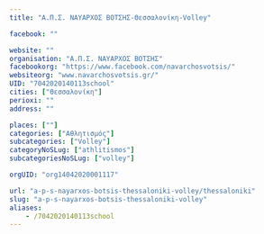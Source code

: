 ```yaml
---
title: "Α.Π.Σ. ΝΑΥΑΡΧΟΣ ΒΟΤΣΗΣ-Θεσσαλονίκη-Volley"

facebook: ""

website: ""
organisation: "Α.Π.Σ. ΝΑΥΑΡΧΟΣ ΒΟΤΣΗΣ"
facebookorg: "https://www.facebook.com/navarchosvotsis/"
websiteorg: "www.navarchosvotsis.gr/"
UID: "7042020140113school"
cities: ["Θεσσαλονίκη"]
perioxi: ""
address: ""

places: [""]
categories: ["Αθλητισμός"]
subcategories: ["Volley"]
categoryNoSLug: ["athlitismos"]
subcategoriesNoSLug: ["volley"]

orgUID: "org14042020001117"

url: "a-p-s-nayarxos-botsis-thessaloniki-volley/thessaloniki"
slug: "a-p-s-nayarxos-botsis-thessaloniki-volley"
aliases:
    - /7042020140113school
---
```





